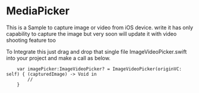MediaPicker
===========

This is a Sample to capture image or video from iOS device. write it has only capability to capture the image but very soon will update it with video shooting feature too

To Integrate this just drag and drop that single file ImageVideoPicker.swift into your project and make a call as below.

        var imagePicker:ImageVideoPicker? = ImageVideoPicker(originVC: self) { (capturedImage) -> Void in
            //
        }
